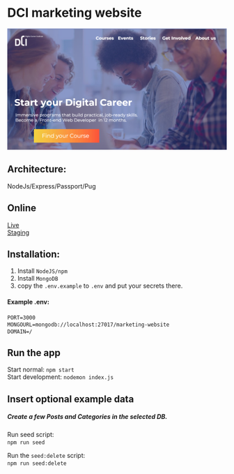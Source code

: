 # DCI marketing website

![Screenshot](screenshot.jpg)

## Architecture:  
NodeJs/Express/Passport/Pug

## Online
[Live](https://digitalcareerinstitute.org)  
[Staging](https://dci.tmy.io/)


## Installation:

1. Install `NodeJS/npm`
1. Install `MongoDB`
1. copy the `.env.example` to `.env` and put your secrets there.

#### Example .env:
```
PORT=3000
MONGOURL=mongodb://localhost:27017/marketing-website
DOMAIN=/
```

## Run the app
Start normal: `npm start`  
Start development: `nodemon index.js`

## Insert optional example data
##### Create a few Posts and Categories in the selected DB.  
Run seed script:   
`npm run seed`  

Run the `seed:delete` script:   
`npm run seed:delete`
